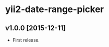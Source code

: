 yii2-date-range-picker
======================

v1.0.0 [2015-12-11]
-------------------

- First release.